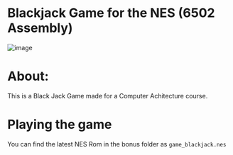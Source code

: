 # Blackjack Game for the NES (6502 Assembly)
![image](https://github.com/user-attachments/assets/7164e270-12f4-4c3b-a853-4016dcb268b6)

# About: 
This is a Black Jack Game made for a Computer Achitecture course.

# Playing the game
You can find the latest NES Rom in the bonus folder as `game_blackjack.nes`

